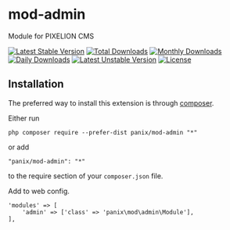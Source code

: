 mod-admin
===========
Module for PIXELION CMS

[![Latest Stable Version](https://poser.pugx.org/panix/mod-admin/v/stable)](https://packagist.org/packages/panix/mod-admin)
[![Total Downloads](https://poser.pugx.org/panix/mod-admin/downloads)](https://packagist.org/packages/panix/mod-admin)
[![Monthly Downloads](https://poser.pugx.org/panix/mod-admin/d/monthly)](https://packagist.org/packages/panix/mod-admin)
[![Daily Downloads](https://poser.pugx.org/panix/mod-admin/d/daily)](https://packagist.org/packages/panix/mod-admin)
[![Latest Unstable Version](https://poser.pugx.org/panix/mod-admin/v/unstable)](https://packagist.org/packages/panix/mod-admin)
[![License](https://poser.pugx.org/panix/mod-admin/license)](https://packagist.org/packages/panix/mod-admin)


Installation
------------

The preferred way to install this extension is through [composer](http://getcomposer.org/download/).

Either run

```
php composer require --prefer-dist panix/mod-admin "*"
```

or add

```
"panix/mod-admin": "*"
```

to the require section of your `composer.json` file.

Add to web config.
```
'modules' => [
    'admin' => ['class' => 'panix\mod\admin\Module'],
],
```